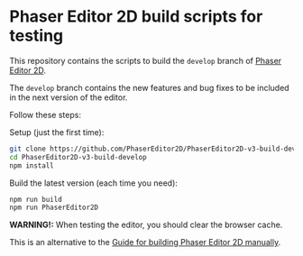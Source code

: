 # Phaser Editor 2D build scripts for testing

This repository contains the scripts to build the `develop` branch of [Phaser Editor 2D](https://github.com/PhaserEditor2D/PhaserEditor2D-v3).

The `develop` branch contains the new features and bug fixes to be included in the next version of the editor.

Follow these steps:

Setup (just the first time):

```bash
git clone https://github.com/PhaserEditor2D/PhaserEditor2D-v3-build-develop.git
cd PhaserEditor2D-v3-build-develop
npm install
```

Build the latest version (each time you need):

```bash
npm run build
npm run PhaserEditor2D
```

**WARNING!:** When testing the editor, you should clear the browser cache.

This is an alternative to the [Guide for building Phaser Editor 2D manually](https://github.com/PhaserEditor2D/PhaserEditor2D-v3/blob/develop/BUILD.md).

